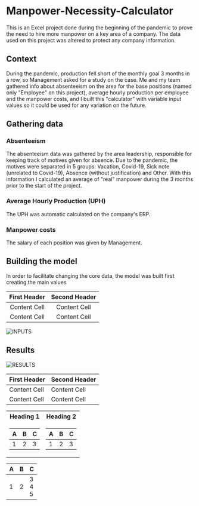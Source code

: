 # Manpower-Necessity-Calculator
This is an Excel project done during the beginning of the pandemic to prove the need to hire more manpower on a key area of a company. The data used on this project was altered to protect any company information.

## Context
During the pandemic, production fell short of the monthly goal 3 months in a row, so Management asked for a study on the case. Me and my team gathered info about absenteeism on the area for the base positions (named only "Employee" on this project), average hourly production per employee and the manpower costs, and I built this "calculator" with variable input values so it could be used for any variation on the future.

## Gathering data

### Absenteeism
The absenteeism data was gathered by the area leadership, responsible for keeping track of motives given for absence. Due to the pandemic, the motives were separated in 5 groups: Vacation, Covid-19, Sick note (unrelated to Covid-19), Absence (without justification) and Other. With this information I calculated an average of "real" manpower during the 3 months prior to the start of the project.

### Average Hourly Production (UPH)
The UPH was automatic calculated on the company's ERP.

### Manpower costs
The salary of each position was given by Management.

## Building the model
In order to facilitate changing the core data, the model was built first creating the main values

| First Header  | Second Header |
| :-: | :-: |
| Content Cell  | Content Cell  |
| Content Cell  | Content Cell  |

![INPUTS](https://github.com/user-attachments/assets/823e9105-a97a-4a6e-b8b2-bce4339f828d)

## Results
![RESULTS](https://github.com/user-attachments/assets/897c53bb-aefe-4e78-a041-3bf7ff7dfe72)

| First Header  | Second Header |
| ------------- | ------------- |
| Content Cell  | Content Cell  |
| Content Cell  | Content Cell  |

<table>
<tr>
<th>Heading 1</th>
<th>Heading 2</th>
</tr>
<tr>

<td>

| A | B | C |
|--|--|--|
| 1 | 2 | 3 |

</td><td>

| A | B | C |
|--|--|--|
| 1 | 2 | 3 |

</td></tr> </table>

| A | B | C |
|---|---|---|
| 1 | 2 | 3 <br/> 4 <br/> 5 |
